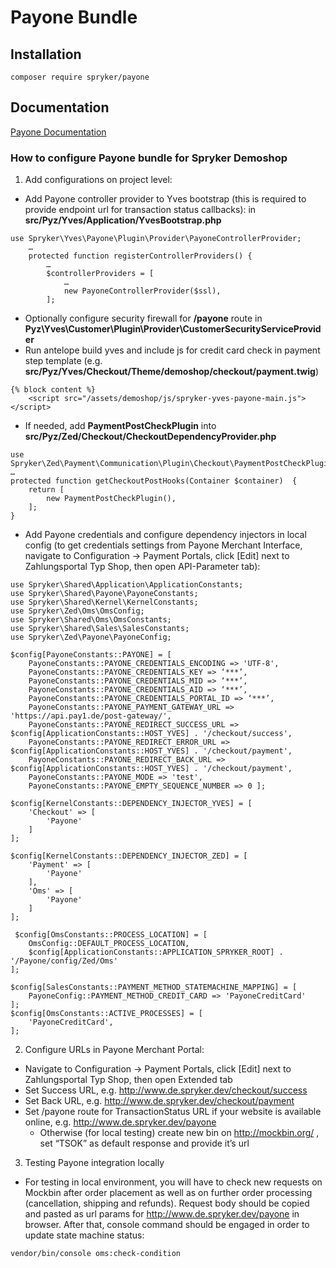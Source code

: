 # Payone Bundle

## Installation

```
composer require spryker/payone
```

## Documentation

[Payone Documentation](http://spryker.github.io/core/bundles/payone)

### How to configure Payone bundle for Spryker Demoshop

1. Add configurations on project level:
* Add Payone controller provider to Yves bootstrap (this is required to provide endpoint url for transaction status callbacks):
in **src/Pyz/Yves/Application/YvesBootstrap.php**
```
use Spryker\Yves\Payone\Plugin\Provider\PayoneControllerProvider;
	…
	protected function registerControllerProviders() { 
	    … 
	    $controllerProviders = [ 
	        … 
	        new PayoneControllerProvider($ssl), 
	    ];
```
* Optionally configure security firewall for **/payone** route in **Pyz\Yves\Customer\Plugin\Provider\CustomerSecurityServiceProvider**
* Run antelope build yves and include js for credit card check in payment step template (e.g. **src/Pyz/Yves/Checkout/Theme/demoshop/checkout/payment.twig**)
```
{% block content %} 
    <script src="/assets/demoshop/js/spryker-yves-payone-main.js"></script>
```

* If needed, add **PaymentPostCheckPlugin** into **src/Pyz/Zed/Checkout/CheckoutDependencyProvider.php**
```
use Spryker\Zed\Payment\Communication\Plugin\Checkout\PaymentPostCheckPlugin; 
… 
protected function getCheckoutPostHooks(Container $container)  { 
    return [ 
        new PaymentPostCheckPlugin(), 
    ]; 
}
```

*	Add Payone credentials and configure dependency injectors in local config (to get credentials settings from Payone Merchant Interface, navigate to Configuration -> Payment Portals, click [Edit] next to Zahlungsportal Typ Shop, then open API-Parameter tab):
```
use Spryker\Shared\Application\ApplicationConstants; 
use Spryker\Shared\Payone\PayoneConstants; 
use Spryker\Shared\Kernel\KernelConstants; 
use Spryker\Zed\Oms\OmsConfig; 
use Spryker\Shared\Oms\OmsConstants; 
use Spryker\Shared\Sales\SalesConstants; 
use Spryker\Zed\Payone\PayoneConfig;   

$config[PayoneConstants::PAYONE] = [ 
    PayoneConstants::PAYONE_CREDENTIALS_ENCODING => 'UTF-8', 
    PayoneConstants::PAYONE_CREDENTIALS_KEY => ‘***’, 
    PayoneConstants::PAYONE_CREDENTIALS_MID => ‘***’, 
    PayoneConstants::PAYONE_CREDENTIALS_AID => ‘***’, 
    PayoneConstants::PAYONE_CREDENTIALS_PORTAL_ID => ‘***’, 
    PayoneConstants::PAYONE_PAYMENT_GATEWAY_URL => 'https://api.pay1.de/post-gateway/', 
    PayoneConstants::PAYONE_REDIRECT_SUCCESS_URL => $config[ApplicationConstants::HOST_YVES] . '/checkout/success', 
    PayoneConstants::PAYONE_REDIRECT_ERROR_URL => $config[ApplicationConstants::HOST_YVES] . '/checkout/payment', 
    PayoneConstants::PAYONE_REDIRECT_BACK_URL => $config[ApplicationConstants::HOST_YVES] . '/checkout/payment', 
    PayoneConstants::PAYONE_MODE => 'test', 
    PayoneConstants::PAYONE_EMPTY_SEQUENCE_NUMBER => 0 ];  

$config[KernelConstants::DEPENDENCY_INJECTOR_YVES] = [ 
    'Checkout' => [ 
        'Payone' 
    ]
];  

$config[KernelConstants::DEPENDENCY_INJECTOR_ZED] = [ 
    'Payment' => [ 
        'Payone' 
    ], 
    'Oms' => [ 
        'Payone' 
    ]
]; 

 $config[OmsConstants::PROCESS_LOCATION] = [ 
    OmsConfig::DEFAULT_PROCESS_LOCATION, 
    $config[ApplicationConstants::APPLICATION_SPRYKER_ROOT] . '/Payone/config/Zed/Oms' 
];  

$config[SalesConstants::PAYMENT_METHOD_STATEMACHINE_MAPPING] = [ 
    PayoneConfig::PAYMENT_METHOD_CREDIT_CARD => 'PayoneCreditCard'
];  
$config[OmsConstants::ACTIVE_PROCESSES] = [ 
    'PayoneCreditCard',
];
```
2. Configure URLs in Payone Merchant Portal:
* Navigate to Configuration -> Payment Portals, click [Edit] next to Zahlungsportal Typ Shop, then open Extended tab
* Set Success URL, e.g. http://www.de.spryker.dev/checkout/success
* Set Back URL, e.g. http://www.de.spryker.dev/checkout/payment
* Set /payone route for TransactionStatus URL if your website is available online, e.g. http://www.de.spryker.dev/payone
  * Otherwise (for local testing) create new bin on http://mockbin.org/ , set “TSOK” as default response and provide it’s url

3. Testing Payone integration locally
* For testing in local environment, you will have to check new requests on Mockbin after order placement as well as on further order processing (cancellation, shipping and refunds). Request body should be copied and pasted as url params for http://www.de.spryker.dev/payone in browser. After that, console command should be engaged in order to update state machine status:
```
vendor/bin/console oms:check-condition
```

